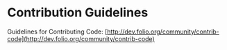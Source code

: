 # Contribution Guidelines

Guidelines for Contributing Code:
[http://dev.folio.org/community/contrib-code](http://dev.folio.org/community/contrib-code)

